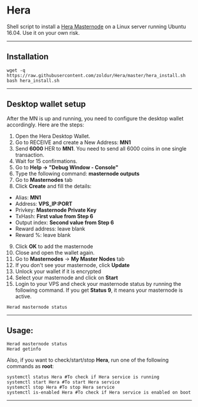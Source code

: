 # Hera
Shell script to install a [Hera Masternode](https://www.hera-coin.com/) on a Linux server running Ubuntu 16.04. Use it on your own risk.
***

## Installation
```
wget -q https://raw.githubusercontent.com/zoldur/Hera/master/hera_install.sh
bash hera_install.sh
```
***

## Desktop wallet setup  

After the MN is up and running, you need to configure the desktop wallet accordingly. Here are the steps:  
1. Open the Hera Desktop Wallet.  
2. Go to RECEIVE and create a New Address: **MN1**  
3. Send **6000** HER to **MN1**. You need to send all 6000 coins in one single transaction.
4. Wait for 15 confirmations.  
5. Go to **Help -> "Debug Window - Console"**  
6. Type the following command: **masternode outputs**  
7. Go to **Masternodes** tab  
8. Click **Create** and fill the details:  
* Alias: **MN1**  
* Address: **VPS_IP:PORT**  
* Privkey: **Masternode Private Key**  
* TxHash: **First value from Step 6**  
* Output index:  **Second value from Step 6**  
* Reward address: leave blank  
* Reward %: leave blank  
9. Click **OK** to add the masternode  
11. Close and open the wallet again.
12. Go to **Masternodes** -> **My Master Nodes** tab
13. If you don't see your masternode, click **Update**
14. Unlock your wallet if it is encrypted
15. Select your masternode and click on **Start**
16. Login to your VPS and check your masternode status by running the following command. If you get **Status 9**, it means your masternode is active.
```
Herad masternode status
```
***

## Usage:
```
Herad masternode status  
Herad getinfo
```
Also, if you want to check/start/stop **Hera**, run one of the following commands as **root**:

```
systemctl status Hera #To check if Hera service is running  
systemctl start Hera #To start Hera service  
systemctl stop Hera #To stop Hera service  
systemctl is-enabled Hera #To check if Hera service is enabled on boot  
```  
***
